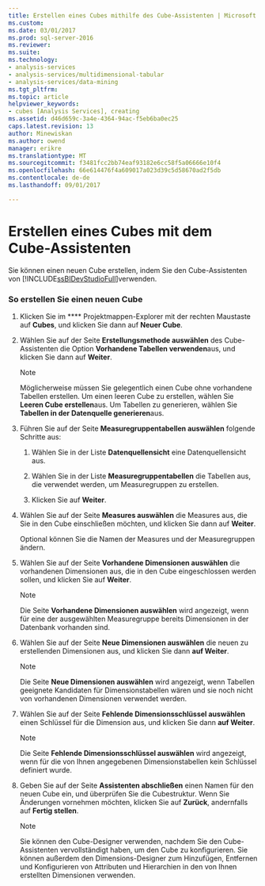 ```yaml
---
title: Erstellen eines Cubes mithilfe des Cube-Assistenten | Microsoft Docs
ms.custom: 
ms.date: 03/01/2017
ms.prod: sql-server-2016
ms.reviewer: 
ms.suite: 
ms.technology:
- analysis-services
- analysis-services/multidimensional-tabular
- analysis-services/data-mining
ms.tgt_pltfrm: 
ms.topic: article
helpviewer_keywords:
- cubes [Analysis Services], creating
ms.assetid: d46d659c-3a4e-4364-94ac-f5eb6ba0ec25
caps.latest.revision: 13
author: Minewiskan
ms.author: owend
manager: erikre
ms.translationtype: MT
ms.sourcegitcommit: f3481fcc2bb74eaf93182e6cc58f5a06666e10f4
ms.openlocfilehash: 66e614476f4a609017a023d39c5d58670ad2f5db
ms.contentlocale: de-de
ms.lasthandoff: 09/01/2017

---
```

# <a name="create-a-cube-using-the-cube-wizard"></a>Erstellen eines Cubes mit dem Cube-Assistenten
  Sie können einen neuen Cube erstellen, indem Sie den Cube-Assistenten von [!INCLUDE[ssBIDevStudioFull](../../includes/ssbidevstudiofull-md.md)]verwenden.  
  
### <a name="to-create-a-new-cube"></a>So erstellen Sie einen neuen Cube  
  
1.  Klicken Sie im **** Projektmappen-Explorer mit der rechten Maustaste auf **Cubes**, und klicken Sie dann auf **Neuer Cube**.  
  
2.  Wählen Sie auf der Seite **Erstellungsmethode auswählen** des Cube-Assistenten die Option **Vorhandene Tabellen verwenden**aus, und klicken Sie dann auf **Weiter**.  
  
    > [!NOTE]  
    >  Möglicherweise müssen Sie gelegentlich einen Cube ohne vorhandene Tabellen erstellen. Um einen leeren Cube zu erstellen, wählen Sie **Leeren Cube erstellen**aus. Um Tabellen zu generieren, wählen Sie **Tabellen in der Datenquelle generieren**aus.  
  
3.  Führen Sie auf der Seite **Measuregruppentabellen auswählen** folgende Schritte aus:  
  
    1.  Wählen Sie in der Liste **Datenquellensicht** eine Datenquellensicht aus.  
  
    2.  Wählen Sie in der Liste **Measuregruppentabellen** die Tabellen aus, die verwendet werden, um Measuregruppen zu erstellen.  
  
    3.  Klicken Sie auf **Weiter**.  
  
4.  Wählen Sie auf der Seite **Measures auswählen** die Measures aus, die Sie in den Cube einschließen möchten, und klicken Sie dann auf **Weiter**.  
  
     Optional können Sie die Namen der Measures und der Measuregruppen ändern.  
  
5.  Wählen Sie auf der Seite **Vorhandene Dimensionen auswählen** die vorhandenen Dimensionen aus, die in den Cube eingeschlossen werden sollen, und klicken Sie auf **Weiter**.  
  
    > [!NOTE]  
    >  Die Seite **Vorhandene Dimensionen auswählen** wird angezeigt, wenn für eine der ausgewählten Measuregruppe bereits Dimensionen in der Datenbank vorhanden sind.  
  
6.  Wählen Sie auf der Seite **Neue Dimensionen auswählen** die neuen zu erstellenden Dimensionen aus, und klicken Sie dann **auf Weiter**.  
  
    > [!NOTE]  
    >  Die Seite **Neue Dimensionen auswählen** wird angezeigt, wenn Tabellen geeignete Kandidaten für Dimensionstabellen wären und sie noch nicht von vorhandenen Dimensionen verwendet werden.  
  
7.  Wählen Sie auf der Seite **Fehlende Dimensionsschlüssel auswählen** einen Schlüssel für die Dimension aus, und klicken Sie dann **auf Weiter**.  
  
    > [!NOTE]  
    >  Die Seite **Fehlende Dimensionsschlüssel auswählen** wird angezeigt, wenn für die von Ihnen angegebenen Dimensionstabellen kein Schlüssel definiert wurde.  
  
8.  Geben Sie auf der Seite **Assistenten abschließen** einen Namen für den neuen Cube ein, und überprüfen Sie die Cubestruktur. Wenn Sie Änderungen vornehmen möchten, klicken Sie auf **Zurück**, andernfalls auf **Fertig stellen**.  
  
    > [!NOTE]  
    >  Sie können den Cube-Designer verwenden, nachdem Sie den Cube-Assistenten vervollständigt haben, um den Cube zu konfigurieren. Sie können außerdem den Dimensions-Designer zum Hinzufügen, Entfernen und Konfigurieren von Attributen und Hierarchien in den von Ihnen erstellten Dimensionen verwenden.  
  
  
